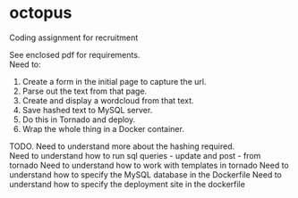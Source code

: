 # octopus
Coding assignment for recruitment

See enclosed pdf for requirements.  
Need to: 
1.  Create a form in the initial page to capture the url. 
2.  Parse out the text from that page. 
3.  Create and display a wordcloud from that text. 
4.  Save hashed text to MySQL server.  
5.  Do this in Tornado and deploy.  
6.  Wrap the whole thing in a Docker container.  

TODO. 
Need to understand more about the hashing required.  
Need to understand how to run sql queries - update and post - from tornado
Need to understand how to work with templates in tornado
Need to understand how to specify the MySQL database in the Dockerfile
Need to understand how to specify the deployment site in the dockerfile
